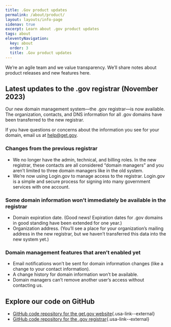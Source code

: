 ```yaml
---
title: .Gov product updates
permalink: /about/product/
layout: layouts/info-page
sidenav: true
excerpt: Learn about .gov product updates
tags: about
eleventyNavigation:
  key: about
  order: 3
  title: .Gov product updates
---  
```


We’re an agile team and we value transparency. We’ll share notes about product releases and new features here.

## Latest updates to the .gov registrar (November 2023)

Our new domain management system—the .gov registrar—is now available. The organization, contacts, and DNS information for all .gov domains have been transferred to the new registrar. 

If you have questions or concerns about the information you see for your domain, email us at help@get.gov.

### Changes from the previous registrar
- We no longer have the admin, technical, and billing roles. In the new registrar, these contacts are all considered “domain managers” and you aren’t limited to three domain managers like in the old system.
- We’re now using Login.gov to manage access to the registrar. Login.gov is a simple and secure process for signing into many government services with one account.

### Some domain information won’t immediately be available in the registrar
- Domain expiration date. (Good news! Expiration dates for .gov domains in good standing have been extended for one year.)
- Organization address. (You’ll see a place for your organization’s mailing address in the new registrar, but we haven’t transferred this data into the new system yet.)

### Domain management features that aren’t enabled yet
- Email notifications won’t be sent for domain information changes (like a change to your contact information).
- A change history for domain information won’t be available.
- Domain managers can’t remove another user’s access without contacting us.

## Explore our code on GitHub
- [GitHub code repository for the get.gov website](https://github.com/cisagov/getgov-home){.usa-link--external}
- [GitHub code repository for the .gov registrar](https://github.com/cisagov/manage.get.gov){.usa-link--external}
